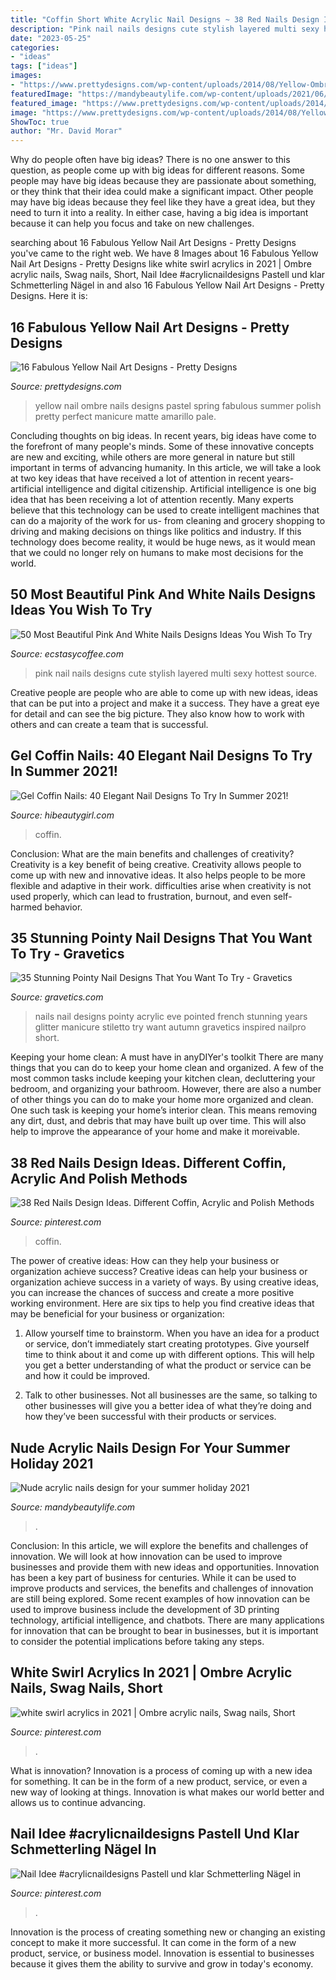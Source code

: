 ```yaml
---
title: "Coffin Short White Acrylic Nail Designs ~ 38 Red Nails Design Ideas. Different Coffin, Acrylic And Polish Methods"
description: "Pink nail nails designs cute stylish layered multi sexy hottest source"
date: "2023-05-25"
categories:
- "ideas"
tags: ["ideas"]
images:
- "https://www.prettydesigns.com/wp-content/uploads/2014/08/Yellow-Ombre-Nail-Design.jpg"
featuredImage: "https://mandybeautylife.com/wp-content/uploads/2021/06/7-3.jpg"
featured_image: "https://www.prettydesigns.com/wp-content/uploads/2014/08/Yellow-Ombre-Nail-Design.jpg"
image: "https://www.prettydesigns.com/wp-content/uploads/2014/08/Yellow-Ombre-Nail-Design.jpg"
ShowToc: true
author: "Mr. David Morar"
---
```



Why do people often have big ideas?
There is no one answer to this question, as people come up with big ideas for different reasons. Some people may have big ideas because they are passionate about something, or they think that their idea could make a significant impact. Other people may have big ideas because they feel like they have a great idea, but they need to turn it into a reality. In either case, having a big idea is important because it can help you focus and take on new challenges.

	

		
searching about 16 Fabulous Yellow Nail Art Designs - Pretty Designs you've came to the right web. We have 8 Images about 16 Fabulous Yellow Nail Art Designs - Pretty Designs like white swirl acrylics in 2021 | Ombre acrylic nails, Swag nails, Short, Nail Idee #acrylicnaildesigns Pastell und klar Schmetterling Nägel in and also 16 Fabulous Yellow Nail Art Designs - Pretty Designs. Here it is:
		
    
## 16 Fabulous Yellow Nail Art Designs - Pretty Designs

<img loading=lazy src="https://www.prettydesigns.com/wp-content/uploads/2014/08/Yellow-Ombre-Nail-Design.jpg" onerror="this.onerror=null;this.src='https://tse2.mm.bing.net/th?id=OIP.uFk2a-usu8DAf39eSB4gtgAAAA&amp;pid=15.1';" alt="16 Fabulous Yellow Nail Art Designs - Pretty Designs">

_Source: prettydesigns.com_

>yellow nail ombre nails designs pastel spring fabulous summer polish pretty perfect manicure matte amarillo pale. 

	

Concluding thoughts on big ideas.
In recent years, big ideas have come to the forefront of many people's minds. Some of these innovative concepts are new and exciting, while others are more general in nature but still important in terms of advancing humanity. In this article, we will take a look at two key ideas that have received a lot of attention in recent years- artificial intelligence and digital citizenship. 
Artificial intelligence is one big idea that has been receiving a lot of attention recently. Many experts believe that this technology can be used to create intelligent machines that can do a majority of the work for us- from cleaning and grocery shopping to driving and making decisions on things like politics and industry. If this technology does become reality, it would be huge news, as it would mean that we could no longer rely on humans to make most decisions for the world.

    
## 50 Most Beautiful Pink And White Nails Designs Ideas You Wish To Try

<img loading=lazy src="https://i2.wp.com/www.ecstasycoffee.com/wp-content/uploads/2016/10/Multi-Layered-Nail-Design.jpg?resize=600%2C651&amp;ssl=1" onerror="this.onerror=null;this.src='https://tse4.mm.bing.net/th?id=OIP.b8o5YdTl3vM3wVkHnZMqDwHaIC&amp;pid=15.1';" alt="50 Most Beautiful Pink And White Nails Designs Ideas You Wish To Try">

_Source: ecstasycoffee.com_

>pink nail nails designs cute stylish layered multi sexy hottest source. 

	

Creative people are people who are able to come up with new ideas, ideas that can be put into a project and make it a success. They have a great eye for detail and can see the big picture. They also know how to work with others and can create a team that is successful.

    
## Gel Coffin Nails: 40 Elegant Nail Designs To Try In Summer 2021!

<img loading=lazy src="https://hibeautygirl.com/wp-content/uploads/2021/05/38-11.jpg" onerror="this.onerror=null;this.src='https://tse4.mm.bing.net/th?id=OIP.2E9KffajNHqE7uPHv1yl8QHaLH&amp;pid=15.1';" alt="Gel Coffin Nails: 40 Elegant Nail Designs To Try In Summer 2021!">

_Source: hibeautygirl.com_

>coffin. 

	

Conclusion: What are the main benefits and challenges of creativity?
Creativity is a key benefit of being creative. Creativity allows people to come up with new and innovative ideas. It also helps people to be more flexible and adaptive in their work. difficulties arise when creativity is not used properly, which can lead to frustration, burnout, and even self- harmed behavior.

    
## 35 Stunning Pointy Nail Designs That You Want To Try - Gravetics

<img loading=lazy src="http://www.gravetics.com/wp-content/uploads/2017/01/Pointed-Acrylic-Nails.jpg" onerror="this.onerror=null;this.src='https://tse1.mm.bing.net/th?id=OIP.Igjarr3s45CC4uw_gbJTsAHaHa&amp;pid=15.1';" alt="35 Stunning Pointy Nail Designs That You Want To Try - Gravetics">

_Source: gravetics.com_

>nails nail designs pointy acrylic eve pointed french stunning years glitter manicure stiletto try want autumn gravetics inspired nailpro short. 

	

Keeping your home clean: A must have in anyDIYer's toolkit
There are many things that you can do to keep your home clean and organized. A few of the most common tasks include keeping your kitchen clean, decluttering your bedroom, and organizing your bathroom. However, there are also a number of other things you can do to make your home more organized and clean. One such task is keeping your home’s interior clean. This means removing any dirt, dust, and debris that may have built up over time. This will also help to improve the appearance of your home and make it moreivable.

    
## 38 Red Nails Design Ideas. Different Coffin, Acrylic And Polish Methods

<img loading=lazy src="https://i.pinimg.com/736x/56/8d/cb/568dcb77ca91370e47c19ce20864e3e4.jpg" onerror="this.onerror=null;this.src='https://tse3.mm.bing.net/th?id=OIP._ExvXuHZ61z8wLirh_oG9QHaN1&amp;pid=15.1';" alt="38 Red Nails Design Ideas. Different Coffin, Acrylic and Polish Methods">

_Source: pinterest.com_

>coffin. 

	

The power of creative ideas: How can they help your business or organization achieve success?
Creative ideas can help your business or organization achieve success in a variety of ways. By using creative ideas, you can increase the chances of success and create a more positive working environment. Here are six tips to help you find creative ideas that may be beneficial for your business or organization:
1. Allow yourself time to brainstorm. When you have an idea for a product or service, don’t immediately start creating prototypes. Give yourself time to think about it and come up with different options. This will help you get a better understanding of what the product or service can be and how it could be improved.

2. Talk to other businesses. Not all businesses are the same, so talking to other businesses will give you a better idea of what they’re doing and how they’ve been successful with their products or services.

    
## Nude Acrylic Nails Design For Your Summer Holiday 2021

<img loading=lazy src="https://mandybeautylife.com/wp-content/uploads/2021/06/7-3.jpg" onerror="this.onerror=null;this.src='https://tse1.mm.bing.net/th?id=OIP.UAfIZaWs3CEU7EjwYbm0sAHaLH&amp;pid=15.1';" alt="Nude acrylic nails design for your summer holiday 2021">

_Source: mandybeautylife.com_

>. 

	

Conclusion: In this article, we will explore the benefits and challenges of innovation. We will look at how innovation can be used to improve businesses and provide them with new ideas and opportunities.
Innovation has been a key part of business for centuries. While it can be used to improve products and services, the benefits and challenges of innovation are still being explored. Some recent examples of how innovation can be used to improve business include the development of 3D printing technology, artificial intelligence, and chatbots. There are many applications for innovation that can be brought to bear in businesses, but it is important to consider the potential implications before taking any steps.

    
## White Swirl Acrylics In 2021 | Ombre Acrylic Nails, Swag Nails, Short

<img loading=lazy src="https://i.pinimg.com/736x/4b/03/8d/4b038d4c2234d882af9929fa61c6a0dc.jpg" onerror="this.onerror=null;this.src='https://tse1.mm.bing.net/th?id=OIP.-p1ISwkHWmZk8XlMXbVPbAHaN0&amp;pid=15.1';" alt="white swirl acrylics in 2021 | Ombre acrylic nails, Swag nails, Short">

_Source: pinterest.com_

>. 

	

What is innovation?
Innovation is a process of coming up with a new idea for something. It can be in the form of a new product, service, or even a new way of looking at things. Innovation is what makes our world better and allows us to continue advancing.

    
## Nail Idee #acrylicnaildesigns Pastell Und Klar Schmetterling Nägel In

<img loading=lazy src="https://i.pinimg.com/736x/c5/86/49/c5864931a7c6431dade6888fbb19d14f.jpg" onerror="this.onerror=null;this.src='https://tse2.mm.bing.net/th?id=OIP.YtdpAYQe09cFpi-yzZamDwHaLg&amp;pid=15.1';" alt="Nail Idee #acrylicnaildesigns Pastell und klar Schmetterling Nägel in">

_Source: pinterest.com_

>. 

	

Innovation is the process of creating something new or changing an existing concept to make it more successful. It can come in the form of a new product, service, or business model. Innovation is essential to businesses because it gives them the ability to survive and grow in today's economy.

